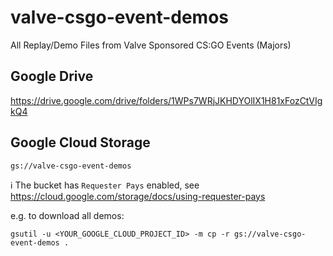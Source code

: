 # valve-csgo-event-demos

All Replay/Demo Files from Valve Sponsored CS:GO Events (Majors)


## Google Drive

https://drive.google.com/drive/folders/1WPs7WRjJKHDYOlIX1H81xFozCtVIgkQ4


## Google Cloud Storage

    gs://valve-csgo-event-demos

:information_source: The bucket has `Requester Pays` enabled, see https://cloud.google.com/storage/docs/using-requester-pays

e.g. to download all demos:

    gsutil -u <YOUR_GOOGLE_CLOUD_PROJECT_ID> -m cp -r gs://valve-csgo-event-demos .
